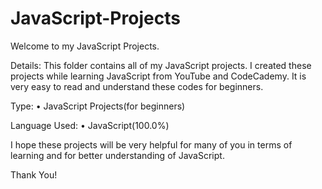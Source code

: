 # JavaScript-Projects
Welcome to my JavaScript Projects.

Details:
This folder contains all of my JavaScript projects. I created these projects while learning JavaScript from YouTube and CodeCademy. It is very easy to read and understand these codes for beginners.

Type:
• JavaScript Projects(for beginners)

Language Used:
• JavaScript(100.0%)

I hope these projects will be very helpful for many of you in terms of learning and for better understanding of JavaScript.

Thank You!
